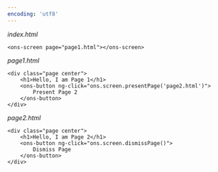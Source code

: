 ```yaml
---
encoding: 'utf8'
---
```


*index.html*

    <ons-screen page="page1.html"></ons-screen>


*page1.html*

    <div class="page center">
        <h1>Hello, I am Page 1</h1>
        <ons-button ng-click="ons.screen.presentPage('page2.html')">
            Present Page 2
        </ons-button>
    </div>


*page2.html*

    <div class="page center">
        <h1>Hello, I am Page 2</h1>
        <ons-button ng-click="ons.screen.dismissPage()">
            Dismiss Page
        </ons-button>
    </div>